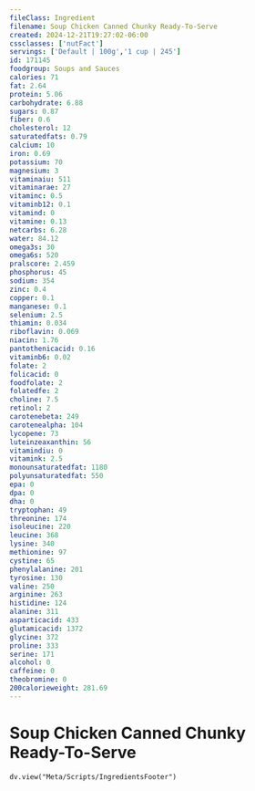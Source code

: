 ```yaml
---
fileClass: Ingredient
filename: Soup Chicken Canned Chunky Ready-To-Serve
created: 2024-12-21T19:27:02-06:00
cssclasses: ['nutFact']
servings: ['Default | 100g','1 cup | 245']
id: 171145
foodgroup: Soups and Sauces
calories: 71
fat: 2.64
protein: 5.06
carbohydrate: 6.88
sugars: 0.87
fiber: 0.6
cholesterol: 12
saturatedfats: 0.79
calcium: 10
iron: 0.69
potassium: 70
magnesium: 3
vitaminaiu: 511
vitaminarae: 27
vitaminc: 0.5
vitaminb12: 0.1
vitamind: 0
vitamine: 0.13
netcarbs: 6.28
water: 84.12
omega3s: 30
omega6s: 520
pralscore: 2.459
phosphorus: 45
sodium: 354
zinc: 0.4
copper: 0.1
manganese: 0.1
selenium: 2.5
thiamin: 0.034
riboflavin: 0.069
niacin: 1.76
pantothenicacid: 0.16
vitaminb6: 0.02
folate: 2
folicacid: 0
foodfolate: 2
folatedfe: 2
choline: 7.5
retinol: 2
carotenebeta: 249
carotenealpha: 104
lycopene: 73
luteinzeaxanthin: 56
vitamindiu: 0
vitamink: 2.5
monounsaturatedfat: 1180
polyunsaturatedfat: 550
epa: 0
dpa: 0
dha: 0
tryptophan: 49
threonine: 174
isoleucine: 220
leucine: 368
lysine: 340
methionine: 97
cystine: 65
phenylalanine: 201
tyrosine: 130
valine: 250
arginine: 263
histidine: 124
alanine: 311
asparticacid: 433
glutamicacid: 1372
glycine: 372
proline: 333
serine: 171
alcohol: 0
caffeine: 0
theobromine: 0
200calorieweight: 281.69
---
```


# Soup Chicken Canned Chunky Ready-To-Serve

```dataviewjs
dv.view("Meta/Scripts/IngredientsFooter")
```